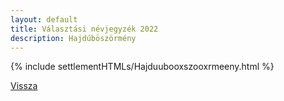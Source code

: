 ```yaml
---
layout: default
title: Választási névjegyzék 2022
description: Hajdúböszörmény
---
```


{% include settlementHTMLs/Hajduubooxszooxrmeeny.html %}

[Vissza](../)
